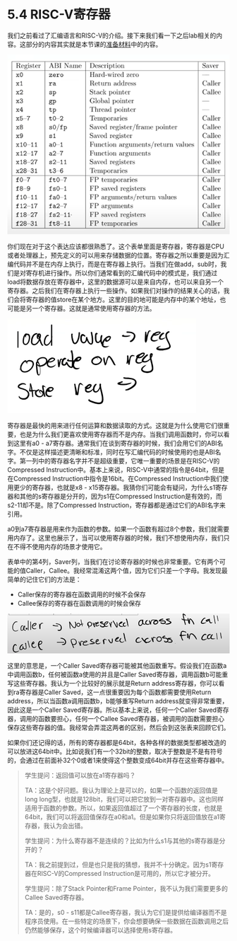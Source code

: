 # 5.4 RISC-V寄存器

我们之前看过了汇编语言和RISC-V的介绍。接下来我们看一下之后lab相关的内容。这部分的内容其实就是本节课的[准备材料](https://pdos.csail.mit.edu/6.828/2020/readings/riscv-calling.pdf)中的内容。

![](../.gitbook/assets/image%20%28311%29.png)

你们现在对于这个表达应该都很熟悉了。这个表单里面是寄存器，寄存器是CPU或者处理器上，预先定义的可以用来存储数据的位置。寄存器之所以重要是因为汇编代码并不是在内存上执行，而是在寄存器上执行。当我们在做add，sub时，我们是对寄存机进行操作。所以你们通常看到的汇编代码中的模式是，我们通过load将数据存放在寄存器中，这里的数据源可以是来自内存，也可以来自另一个寄存器。之后我们在寄存器上执行一些操作。如果我们对操作的结果关心的话，我们会将寄存器的值store在某个地方。这里的目的地可能是内存中的某个地址，也可能是另一个寄存器。这就是通常使用寄存器的方法。

![](../.gitbook/assets/image%20%28260%29.png)

寄存器是最快的用来进行任何运算和数据读取的方式。这就是为什么使用它们很重要，也是为什么我们更喜欢使用寄存器而不是内存。当我们调用函数时，你可以看到这里有a0 - a7寄存器。通常我们在谈到寄存器的时候，我们会用它们的ABI名字。不仅是这样描述更清晰和标准，同时在写汇编代码的时候使用的也是ABI名字。第一列中的寄存器名字并不是超级重要，它唯一重要的场景是在RISC-V的Compressed Instruction中。基本上来说，RISC-V中通常的指令是64bit，但是在Compressed Instruction中指令是16bit。在Compressed Instruction中我们使用更少的寄存器，也就是x8 - x15寄存器。我猜你们可能会有疑问，为什么s1寄存器和其他的s寄存器是分开的，因为s1在Compressed Instruction是有效的，而s2-11却不是。除了Compressed Instruction，寄存器都是通过它们的ABI名字来引用。

a0到a7寄存器是用来作为函数的参数。如果一个函数有超过8个参数，我们就需要用内存了。这里也展示了，当可以使用寄存器的时候，我们不想使用内存，我们只在不得不使用内存的场景才使用它。

表单中的第4列，Saver列，当我们在讨论寄存器的时候也非常重要。它有两个可能的值Caller，Callee。我经常混淆这两个值，因为它们只差一个字母。我发现最简单的记住它们的方法是：

* Caller保存的寄存器在函数调用的时候不会保存
* Callee保存的寄存器在函数调用的时候会保存

![](../.gitbook/assets/image%20%28270%29.png)

这里的意思是，一个Caller Saved寄存器可能被其他函数重写。假设我们在函数a中调用函数b，任何被函数a使用的并且是Caller Saved寄存器，调用函数b可能重写这些寄存器。我认为一个比较好的展示就是Return address寄存器，你可以看到ra寄存器是Caller Saved，这一点很重要因为每个函数都需要使用Return address，所以当函数a调用函数b，b能够重写Return address就变得非常重要，因此这是一个Caller Saved寄存器。所以基本上来说，任何一个Caller Saved寄存器，调用的函数要担心，任何一个Callee Saved寄存器，被调用的函数需要担心保存这些寄存器的值。我经常会弄混这两者的区别，然后会到这张表来回顾它们。

如果你们还记得的话，所有的寄存器都是64bit，各种各样的数据类型都被改造的可以放进这64bit中。比如说我们有一个32bit的整数，取决于整数是不是有符号的，会通过在前面补32个0或者1来使得这个整数变成64bit并存在这些寄存器中。

> 学生提问：返回值可以放在a1寄存器吗？
>
> TA：这是个好问题。我认为理论上是可以的，如果一个函数的返回值是long long型，也就是128bit，我们可以把它放到一对寄存器中。这也同样适用于函数的参数。所以，如果返回值超过了一个寄存器的长度，也就是64bit，我们可以将返回值保存在a0和a1。但是如果你只将返回值放在a1寄存器，我认为会出错。
>
> 学生提问：为什么寄存器不是连续的？比如为什么s1与其他的s寄存器是分开的？
>
> TA：我之前提到过，但是也只是我的猜想，我并不十分确定。因为s1寄存器在RISC-V的Compressed Instruction是可用的，所以它才被分开。
>
> 学生提问：除了Stack Pointer和Frame Pointer，我不认为我们需要更多的Callee Saved寄存器。
>
> TA：是的，s0 - s11都是Callee寄存器，我认为它们是提供给编译器而不是程序员使用。在一些特定的场景下，你会想要确保一些数据在函数调用之后仍然能够保存，这个时候编译器可以选择使用s寄存器。

